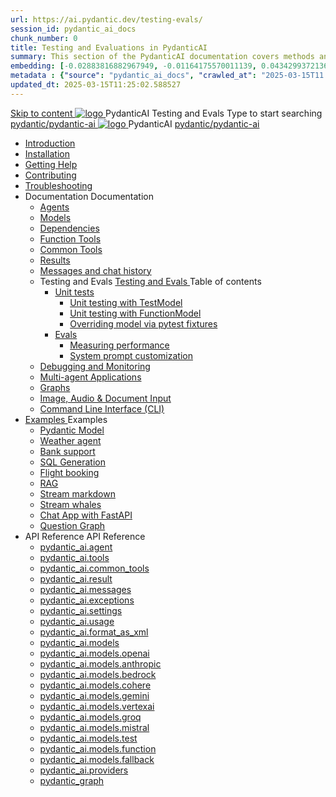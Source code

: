 ```yaml
---
url: https://ai.pydantic.dev/testing-evals/
session_id: pydantic_ai_docs
chunk_number: 0
title: Testing and Evaluations in PydanticAI
summary: This section of the PydanticAI documentation covers methods and practices for testing and evaluating AI models, providing guidance on best practices and integration within PydanticAI.
embedding: [-0.02883816882967949, -0.01164175570011139, 0.043429937213659286, -0.021383991464972496, 0.010109188966453075, 0.02296692505478859, -0.039918702095746994, 0.016102749854326248, 0.010001261718571186, 0.015627870336174965, 0.018980810418725014, -0.08968037366867065, -0.03004695475101471, -0.021973993629217148, 0.025729862973093987, 0.0055726454593241215, -0.030277200043201447, 0.0021117771975696087, -0.005029411520808935, 0.05338802933692932, 0.050308503210544586, 0.007335457485169172, 0.014836403541266918, 0.004043675493448973, 0.010044432245194912, -0.01370676513761282, -0.0037918451707810163, 0.053042661398649216, 0.004504165146499872, -0.05261095240712166, 0.043660182505846024, -0.01698055863380432, -0.040091387927532196, -0.0014902958646416664, 0.00414440780878067, 0.00870613381266594, -0.00218552746810019, 0.013893838971853256, -0.005525876767933369, 0.024334004148840904, 0.011864805594086647, -0.05145972594618797, 0.03701186180114746, 0.024190101772546768, -0.07287249714136124, 0.00030804245034232736, 0.009735040366649628, 0.019369348883628845, 0.005655389744788408, -0.008555036038160324, -0.07235445082187653, 0.014066522009670734, -0.035342585295438766, -0.014095302671194077, -0.006482832133769989, -0.01087187509983778, -0.04291188716888428, 0.013929814100265503, -0.0009911322267726064, -0.027586212381720543, 0.012987249530851841, -0.005025813821703196, -0.009339307434856892, 0.059230491518974304, -0.04337237775325775, -0.009432844817638397, -0.0649290531873703, -0.0019498862093314528, -0.06688613444566727, -0.03266599029302597, 0.03183135390281677, 0.043142132461071014, -0.028550364077091217, -0.04584750905632973, -0.010857484303414822, -0.0325508676469326, 0.042940668761730194, 0.1003291979432106, -0.014937135390937328, -0.06268416345119476, -0.011605780571699142, 0.04319969192147255, 0.004529348108917475, -0.016462508589029312, -0.009044306352734566, -0.024650590494275093, -0.030881593003869057, -0.012771395035088062, -0.01532567385584116, -0.02659328281879425, -0.025139860808849335, -0.0060079521499574184, -0.03387477621436119, 0.005605023354291916, 0.06976419687271118, 0.011720902286469936, 0.0021603445056825876, -0.004396237898617983, 0.0011710110120475292, 0.013030420057475567, 0.017340317368507385, -0.036407470703125, -0.0607270821928978, 0.03876747936010361, 0.0345655120909214, 0.0007100715884007514, 0.023211561143398285, -0.014339937828481197, -0.01768568344414234, 0.006356916856020689, -0.11523755639791489, -0.02518303319811821, -0.04279676452279091, 0.009706259705126286, -0.056985605508089066, 0.010310652665793896, 0.01072077639400959, -0.010404190048575401, 0.0044861771166324615, -0.06331733614206314, -0.030507445335388184, 0.010771142318844795, 0.04224993288516998, 0.008224058896303177, 0.03951577469706535, -0.002507510595023632, -0.014584572985768318, -0.04642312228679657, -0.05928805470466614, -0.027226455509662628, 0.01249078381806612, 0.0005072582280263305, 0.04132895544171333, -0.020563744008541107, -0.010785533115267754, -0.006040330044925213, -0.03560161218047142, -0.0066555156372487545, -0.04055187851190567, 0.043142132461071014, 0.01852032169699669, -0.00980699248611927, -0.015009087510406971, 0.03347184881567955, -0.04288310557603836, 0.0035130330361425877, -0.028550364077091217, -0.0118288304656744, -0.023614488542079926, 0.010850288905203342, 0.039717238396406174, 0.02578742429614067, -0.03358697146177292, -0.03419136255979538, -0.037990402430295944, 0.015052258037030697, 0.010137969627976418, 0.03896894305944443, 0.01971471682190895, -0.05278363451361656, 0.002989585744217038, 0.052754856646060944, -0.03810552507638931, -0.006770638283342123, -0.028161825612187386, 0.0022754669189453125, -0.04743044078350067, -0.015354454517364502, -0.06314465403556824, -0.05266851186752319, -0.007950643077492714, -0.02185887284576893, -0.006284965202212334, -0.005515084136277437, 0.019657155498862267, -0.03033476136624813, -0.019873009994626045, -0.018232515081763268, -0.03643624857068062, -0.032838672399520874, -0.03600453957915306, -0.0007752776145935059, -0.03914162889122963, -0.02476571314036846, -0.013087981380522251, -0.01639055646955967, 0.0005211988463997841, 0.0276006031781435, -0.04259530082345009, 0.056381210684776306, 0.013721155002713203, 0.03479575365781784, 0.05753243714570999, 0.040292851626873016, 0.025643521919846535, -0.029787929728627205, 0.06009390950202942, -0.005968378856778145, 0.01076394785195589, 0.011569804511964321, -0.009605527855455875, 0.0017601141007617116, 0.034651853144168854, -0.0003638048656284809, 0.016548849642276764, -0.031802572309970856, 0.009756626561284065, 0.0031011104583740234, -0.028176216408610344, -0.026852307841181755, 0.05451047047972679, -0.06228123605251312, 0.027571823447942734, 0.003347544465214014, -0.026118401437997818, 0.010526507161557674, -0.05361827462911606, 0.00206141103990376, 0.002041624393314123, 0.05088411644101143, -0.028464021161198616, 0.05540267005562782, 0.03873869776725769, -0.015483967028558254, -0.015009087510406971, 0.025355715304613113, 0.04671092703938484, -0.0651017352938652, 0.024693762883543968, 0.006561978720128536, 0.015512747690081596, 0.008447108790278435, -0.028953291475772858, 0.010713580995798111, 0.0028312923386693, -0.05140216648578644, 0.019700326025485992, 0.002235893625766039, 0.009332112036645412, -0.016131531447172165, 0.0010891661513596773, 0.009022721089422703, 0.009483210742473602, 0.023125218227505684, 0.016937388107180595, 0.011102119460701942, -0.00483154458925128, -0.046797268092632294, 0.039285529404878616, 0.04861044883728027, 0.051747534424066544, -0.028262557461857796, 0.017167633399367332, -0.0059180124662816525, 0.00046453700633719563, -0.031917694956064224, -0.021988384425640106, -0.007367835845798254, -0.03442160785198212, 0.016851047053933144, -0.02164301835000515, 0.025442058220505714, -0.00732826255261898, -0.011281998828053474, -0.0037630645092576742, -0.02620474435389042, -0.01961398497223854, 0.01870739459991455, -0.04003382474184036, -0.04682604968547821, 0.03427770361304283, 0.028967682272195816, 0.060324154794216156, -0.013087981380522251, -0.029500123113393784, 0.01567104086279869, 0.0016917601460590959, 0.031169399619102478, 0.006166245322674513, -0.009274550713598728, -0.007720398250967264, -0.00254168757237494, 0.03850845247507095, 0.018635444343090057, 0.010929436422884464, 0.03790406137704849, -0.002047020709142089, -0.0372421070933342, -0.026348646730184555, 0.005936000496149063, 0.02286619320511818, 0.005252460949122906, 0.03531380742788315, -0.05779146030545235, 0.036954302340745926, -0.017556171864271164, 0.07206664234399796, 0.013857862912118435, 0.025744253769516945, -0.01718202233314514, 0.052323147654533386, 0.0122893201187253, -0.006716674659401178, -0.013620423153042793, -0.007036858703941107, 0.014023351483047009, -0.0056625846773386, 0.008216863498091698, 0.040091387927532196, -0.040407974272966385, -0.026953039690852165, 0.03013329766690731, -0.009972481057047844, -0.04095480591058731, -0.016735924407839775, -0.0491572804749012, 0.054251447319984436, -0.022074727341532707, 0.05974854156374931, -0.032723553478717804, -0.053877297788858414, -0.0421060286462307, 0.023484976962208748, 0.03157232701778412, -0.06262660026550293, 0.0005333406734280288, 0.017757635563611984, -0.0054467301815748215, -0.031198179349303246, -0.020664477720856667, 0.00788588635623455, -0.022923754528164864, -0.012562735937535763, 0.013728350400924683, -0.007022468373179436, -0.019340569153428078, -0.029701588675379753, 0.014850794337689877, -0.025413276627659798, 0.03937187045812607, -0.05643877387046814, -0.05249582976102829, -0.0483226403594017, -0.023211561143398285, 0.0070692370645701885, 0.015052258037030697, 0.00659795431420207, 0.03580307587981224, 0.003784650005400181, 0.013159933499991894, -0.005166119430214167, -0.009252965450286865, 0.010188335552811623, 0.033730871975421906, -0.032205499708652496, -0.027053771540522575, -0.01330383587628603, -0.004968252498656511, -0.026032060384750366, 0.01341176312416792, -0.052639733999967575, -0.010238701477646828, 0.003268397878855467, 0.006101489067077637, -0.0033079711720347404, 0.015843724831938744, -0.016433726996183395, -0.01416005939245224, -0.007547714747488499, -0.0016800679732114077, 0.016131531447172165, -1.788950976333581e-05, -0.005921610165387392, -0.015742992982268333, -0.024118149653077126, -0.030421102419495583, -0.033845994621515274, 0.0066411253064870834, -0.0005378376226872206, 0.029672807082533836, 0.02162862755358219, 0.010245896875858307, 0.00460489746183157, 0.013865058310329914, 0.04835142195224762, 0.01818934455513954, -0.005176912061870098, 0.011713707819581032, -0.021168136969208717, 0.0503372848033905, 0.06262660026550293, -0.04656702280044556, -0.02548522874712944, -0.013325422070920467, 0.030104516074061394, 0.022434484213590622, -0.016404947265982628, 0.02427644282579422, 0.07039736956357956, 0.019944962114095688, -0.020261548459529877, 0.004813556559383869, -0.03609088435769081, 0.003462666878476739, -0.00778515450656414, 0.02246326394379139, 0.05240948870778084, 0.03093915432691574, 0.009835773147642612, -0.024693762883543968, 0.03309769928455353, -0.03381721302866936, 0.020765209570527077, -0.027989141643047333, -0.030795250087976456, -0.06055440008640289, 0.0270969420671463, 0.025643521919846535, 0.028061093762516975, 0.04176066443324089, -0.03387477621436119, -0.07713203132152557, -0.0421060286462307, -0.014994696713984013, -0.07972228527069092, 0.04207725077867508, 0.07356323301792145, -0.02548522874712944, -0.0034015080891549587, -0.05471193790435791, -0.0037091008853167295, 0.01972910761833191, 0.051833875477313995, 0.003917760215699673, 0.0072527131997048855, -0.0240749791264534, 0.009461624547839165, 0.025816205888986588, 0.007382226176559925, 0.014584572985768318, 0.029701588675379753, -0.04806361719965935, -0.03891138359904289, 0.03442160785198212, -0.023384245112538338, -0.01072797179222107, -0.0057489266619086266, -0.031802572309970856, -0.02882377989590168, -0.023542538285255432, 0.015915676951408386, 0.009483210742473602, -0.006687893997877836, 0.012159806676208973, -0.01729714497923851, -0.05862610042095184, 0.06504417210817337, -0.0064720395021140575, 0.0691310241818428, -0.0024571444373577833, 0.043142132461071014, 0.017973490059375763, -0.05594950169324875, 0.023916685953736305, -0.0037882474716752768, -0.00955516193062067, 0.028910120949149132, 0.0022430885583162308, -0.007098017726093531, -0.010303458198904991, 0.01810300350189209, -0.0374147891998291, -0.0018527517095208168, -0.0171964131295681, -0.02285180240869522, -0.016419336199760437, 0.019901791587471962, 0.018074221909046173, -0.04420701414346695, -0.008310400880873203, 0.02811865508556366, -0.03361574932932854, -0.006731064990162849, 0.016433726996183395, 0.0031604706309735775, 0.06625296175479889, -0.02690986916422844, -0.048696789890527725, 0.0001622281997697428, 0.021772529929876328, -0.017369097098708153, 0.0027899201959371567, 0.05048118531703949, -0.018750566989183426, 0.019340569153428078, 0.010130774229764938, -0.02377278171479702, 0.012663467787206173, -0.01749861054122448, -0.006101489067077637, 0.004835142288357019, -0.0018959225853905082, -0.006533198058605194, 0.049502644687891006, 0.004662458319216967, -0.016534458845853806, 0.014591768383979797, -0.016721533611416817, 0.003914162516593933, 0.03024841845035553, -0.05793536454439163, -0.005360388197004795, -0.009778211824595928, 0.03632112592458725, 0.0181173924356699, 0.026247914880514145, 0.005684169940650463, 0.030507445335388184, 0.004050870425999165, 0.004360262304544449, 0.027068162336945534, -0.03945821523666382, -0.007411006838083267, 0.010886264964938164, 0.003214434254914522, -0.024837665259838104, -0.03162989020347595, -0.024118149653077126, -0.023082047700881958, -0.018649833276867867, 0.0044142259284853935, -0.004932276904582977, 0.019268617033958435, -0.021873261779546738, -0.05848219618201256, 0.018764955922961235, 0.00626697763800621, 0.004899898543953896, -0.027845239266753197, -0.011807244271039963, 0.005489901173859835, 0.013318226672708988, -0.02001691237092018, 0.006284965202212334, -0.0024877239484339952, 0.025240592658519745, -0.0005018618539907038, 0.008555036038160324, -0.004047273192554712, 0.012051879428327084, 0.07741983979940414, -0.026348646730184555, 0.01951325312256813, -0.02326912246644497, 0.01952764205634594, 0.02024715766310692, -0.02387351542711258, -0.00895796436816454, 0.022089116275310516, 0.0020398255437612534, 0.0007433491409756243, -0.018333246931433678, 0.025240592658519745, 0.019988132640719414, -0.02873743698000908, 0.030392322689294815, 0.03249330818653107, -0.016347385942935944, -0.0290252435952425, -0.0010343031026422977, -0.003250409848988056, -0.01628982461988926, -0.019498862326145172, -0.00874210987240076, -0.014627744443714619, 0.0022988510318100452, -0.002752145752310753, -0.023931076750159264, -0.018966421484947205, 0.00046723519335500896, -0.027773287147283554, -0.02741353027522564, -0.0025812608655542135, 0.022880584001541138, -0.04720019921660423, 0.020290328189730644, -0.0018437576945871115, 0.002286259550601244, 0.005864048842340708, 0.014483841136097908, 0.027571823447942734, -0.017138851806521416, -0.010490532033145428, -0.025139860808849335, -0.013159933499991894, 0.004788373596966267, 0.04521433636546135, -0.017944708466529846, -0.038278210908174515, 0.02791718952357769, 0.0066914912313222885, -0.04164554178714752, -0.005626609083265066, 0.026247914880514145, -0.006939724087715149, 0.00859101116657257, -0.0038098329678177834, 0.01012357883155346, -0.022578386589884758, -0.009922115132212639, -0.01522494200617075, -0.017066901549696922, -0.0023276316933333874, -0.03793284296989441, 0.0012582521885633469, 0.02682352624833584, -0.03430648520588875, 0.02125447988510132, 0.052323147654533386, -0.048898253589868546, -0.016045188531279564, -0.007641251664608717, 0.019671546295285225, 0.0054107545875012875, -0.002991384593769908, -0.019254226237535477, 0.00020697303989436477, -0.044868968427181244, -0.028766218572854996, -0.008864426985383034, -0.02751426212489605, 0.046797268092632294, 0.03114061802625656, 0.01791592873632908, -0.0011800049105659127, 0.0011566206812858582, 0.0007037757895886898, -0.026636453345417976, 0.007741983514279127, -0.03603332117199898, 0.010598459281027317, 0.03721332550048828, -0.010181140154600143, -0.01961398497223854, 0.027845239266753197, -0.034853316843509674, -0.007741983514279127, -5.022553523303941e-05, 0.00730667682364583, -0.011800049804151058, -0.0020074474159628153, -0.0061698430217802525, 0.021614236757159233, -0.0026640051510185003, 0.02932743914425373, -0.006961309816688299, -0.012375661171972752, -0.03945821523666382, -0.02771572582423687, 0.03315526247024536, -0.04291188716888428, 0.01808861270546913, 0.026032060384750366, -0.025571569800376892, -0.01880812831223011, 0.036263566464185715, 0.0412713922560215, 0.03085281141102314, 0.012771395035088062, 0.008166497573256493, -0.019556423649191856, 0.01649128831923008, 0.018779346719384193, 0.02739913947880268, 0.004115627147257328, -0.009699065238237381, 0.012454808689653873, -0.06337489932775497, -0.020693257451057434, 0.03073769062757492, -0.02509669028222561, 0.007353445515036583, -0.08196717500686646, 0.01087187509983778, 0.05894268676638603, -0.02721206471323967, 0.014203229919075966, 0.02105301432311535, 0.0035310208331793547, 0.04377530515193939, 0.012699443846940994, -0.021786920726299286, 0.0029194329399615526, 0.008648572489619255, -0.003133488819003105, -0.0026640051510185003, -0.019657155498862267, 0.021499114111065865, -0.023916685953736305, -0.12490784376859665, -0.030219638720154762, 0.009958090260624886, -0.000337722449330613, -0.009504796005785465, -0.031111838296055794, -0.009123452939093113, 0.00034109517582692206, 0.010080408304929733, 0.03709820285439491, -0.03580307587981224, -0.03134208172559738, 0.010814313776791096, -0.022736679762601852, 0.010699191130697727, -0.019052762538194656, 0.001224974635988474, 0.01015955489128828, 0.009404064156115055, 0.0011350351851433516, -0.027284016832709312, -0.023225950077176094, 0.0226503387093544, -0.01000845618546009, 0.005015021190047264, 0.0047236173413693905, -0.03162989020347595, -0.0157717727124691, 0.021067405119538307, -0.018045442178845406, -0.014598963782191277, 0.005381973925977945, -0.0046876417472958565, 0.010030042380094528, -0.01597323827445507, 0.003509435337036848, -0.006713076960295439, -0.05505730211734772, 0.02439156547188759, -0.028866950422525406, 0.011800049804151058, -0.018347637727856636, -0.014282376505434513, -0.003802637802436948, -0.015599089674651623, -0.03209037706255913, -0.02880938909947872, 0.011756878346204758, 0.06608027964830399, -0.02973036840558052, -0.01872178539633751, 0.007026066072285175, 0.013044810853898525, -0.0018779346719384193, -0.0021783323027193546, 0.0006736461073160172, -0.009166623465716839, -0.007133993320167065, 0.0031496777664870024, -0.01588689535856247, 0.005389168858528137, 0.004720019642263651, -0.005245266016572714, -0.02790280058979988, 0.03335672616958618, -0.0010244097793474793, -0.022679120302200317, 0.02914036624133587, -0.004176785703748465, -0.01319590862840414, 0.005820877850055695, -0.012778590433299541, -0.010109188966453075, 0.00518410699442029, 0.017038119956851006, 0.01831885799765587, -0.03419136255979538, 0.007321067154407501, -0.018894469365477562, 0.010353824123740196, 0.011130900122225285, -0.00778515450656414, -0.00144802441354841, 0.011555414646863937, -0.009735040366649628, 0.009526381269097328, -0.005939598195254803, 0.005104960408061743, -0.0217293594032526, -0.0441206730902195, -0.037472352385520935, -0.049301180988550186, 0.0043998355977237225, 0.004950264468789101, -0.010540897957980633, 0.011872000992298126, -0.02811865508556366, 0.0021297649946063757, -0.10222872346639633, -0.009619918651878834, -0.014807622879743576, -0.01679348573088646, 0.04984801262617111, -0.010145164094865322, 0.001996654784306884, 0.025744253769516945, -0.009216989390552044, -0.016822265461087227, 0.006864175200462341, -0.005705755669623613, -0.024708151817321777, -0.015699822455644608, 0.03085281141102314, -0.029672807082533836, 0.03997626528143883, 0.002557876519858837, 0.035544052720069885, 0.007148383650928736, -0.020491793751716614, 0.0056086210533976555, 0.0018815322546288371, 0.029874270781874657, -0.056812919676303864, -0.003525624517351389, -0.0016557843191549182, 0.01991618052124977, 0.031399644911289215, 0.009994066320359707, -0.0424513965845108, -0.04023529216647148, -0.0068174065090715885, 0.01739787682890892, -0.018376419320702553, 0.04964654892683029, 0.005730938632041216, 0.02620474435389042, 0.00555825512856245, -0.009569552727043629, 0.0106128491461277, -0.012814565561711788, 0.020995453000068665, 0.020391061902046204, 0.03004695475101471, -0.012454808689653873, -0.010253091342747211, -0.002433760091662407, 0.00614466005936265, 0.009281746111810207, 0.019786668941378593, 0.03004695475101471, -0.013793106190860271, 0.019398130476474762, 0.02033350057899952, 0.029557684436440468, -0.03476697579026222, 0.009619918651878834, 0.005605023354291916, 0.004025687463581562, -0.008231254294514656, -0.003849406260997057, -0.0254996195435524, -0.015009087510406971, -0.04164554178714752, -0.0030165675561875105, -0.03712698444724083, 0.012584321200847626, -0.020376671105623245, -0.0024265649262815714, -0.005680572707206011, 0.03424892574548721, -0.009749431163072586, -0.021110575646162033, -0.021427161991596222, -0.00041552004404366016, 0.026161573827266693, 0.0031748609617352486, 0.0001519975921837613, -0.028651095926761627, 0.04984801262617111, -0.027240846306085587, -0.01818934455513954, 0.029989393427968025, -0.016347385942935944, 0.007396616507321596, -0.017023729160428047, -0.024535467848181725, 0.018851298838853836, -0.010274677537381649, 0.017325926572084427, -0.01751299947500229, 0.007972228340804577, 0.007101614959537983, -0.020650086924433708, 0.019542032852768898, -0.013131152838468552, 0.015124209225177765, 0.007072834298014641, 0.012685053050518036, 0.05180509388446808, 0.022031554952263832, -0.016217872500419617, 0.017225194722414017, -0.02024715766310692, 0.034853316843509674, -0.011022972874343395, -0.04590506851673126, -0.00788588635623455, 0.030565006658434868, 0.019671546295285225, 0.02800353243947029, -0.0011458279332146049, 0.002158545656129718, -0.025312544777989388, 0.0022646740544587374, 0.06297197192907333, -0.00793625321239233, -0.04861044883728027, -0.0007536921766586602, 0.021873261779546738, -0.013174323365092278, -0.02640620805323124, 0.03804796561598778, -0.01922544650733471, -0.008087350986897945, -0.005777707323431969, 0.005860451143234968, -0.027773287147283554, -0.007454177364706993, 0.030881593003869057, 0.017455438151955605, -0.04642312228679657, 0.030708909034729004, -0.006752650253474712, -0.015109819360077381, 0.04066700115799904, -0.02660767175257206, 0.012087855488061905, 0.002284460701048374, 0.005651792045682669, -0.00955516193062067, -0.0005886533763259649, -0.02105301432311535, -0.044753845781087875, -0.011943952180445194, -0.00579209765419364, -0.006788625847548246, 0.001111650955863297, -0.01557030901312828, 0.036263566464185715, -0.01218139287084341, -0.023110829293727875, 0.043832868337631226, -0.013037615455687046, 0.0345655120909214, -0.017959099262952805, -0.05997878685593605, -0.015915676951408386, -0.00814491230994463, -0.010548093356192112, 0.057302191853523254, -0.004338676575571299, -0.029960613697767258, 0.006835394538938999, -0.022017166018486023, -0.02305326797068119, -0.014807622879743576, -0.008569425903260708, 0.013929814100265503, -0.00483154458925128, 0.007411006838083267, 0.03796162083745003, 0.02800353243947029, 0.021513504907488823, 0.08334863930940628, 0.03577429801225662, -0.0025344924069941044, -0.017556171864271164, 0.017455438151955605, -0.00647563673555851, -0.006231001578271389, 0.002588456030935049, 0.017642512917518616, 0.04360262304544449, -0.006198623683303595, -0.011800049804151058, 0.02135521173477173, -0.011066144332289696, 0.027154503390192986, 0.03655137121677399, -0.0058964272029697895, -0.016404947265982628, 0.05186265707015991, -0.016721533611416817, 0.0049970331601798534, 0.03917040675878525, 0.0016476898454129696, 0.0021621431224048138, 0.004507762845605612, 0.015253722667694092, 0.01872178539633751, 0.0186210535466671, -0.0062058186158537865, -0.011627365835011005, 0.028694266453385353, -0.002732359105721116, -0.03209037706255913, 0.024247663095593452, 0.01690860651433468, -0.004363859537988901, 0.016016408801078796, 0.01830446720123291, 0.001431835233233869, -0.018865689635276794, 0.01536884531378746, -0.030104516074061394, -0.0035508074797689915, -0.02105301432311535, -0.008972354233264923, -0.01749861054122448, -0.02489522658288479, -0.02125447988510132, 0.012814565561711788, 0.01441188994795084, 0.017469828948378563, 0.01011638343334198, 0.008540645241737366, 0.02145594358444214, 0.014505426399409771, -0.02498156763613224, 0.023585708811879158, -0.03266599029302597, -0.002338424324989319, 0.030766470357775688, -0.015109819360077381, 0.023499365895986557, 0.013570057228207588, 0.014980306848883629, -0.013757131062448025, -0.009526381269097328, 0.023945465683937073, 0.013217494823038578, -0.011051753535866737, 0.011836024932563305, 0.023139609023928642, 0.03689673915505409, 0.037587475031614304, -0.010907850228250027, -0.018966421484947205, -0.012778590433299541, 0.02447790652513504, 0.02286619320511818, 0.0012987249065190554, 0.02085155062377453, -0.023830343037843704, 0.029111584648489952, 0.00041574487113393843, -0.0028564753010869026, 0.006856979802250862, 0.0012987249065190554, 0.02872304804623127, 0.004216358996927738, -0.0007685321616008878, -0.01395140029489994, -0.031399644911289215, 0.011015777476131916, -0.009893334470689297, 0.030190858989953995, 0.01718202233314514, -0.026967430487275124, 0.02285180240869522, 0.005676975008100271, 0.0010208121966570616, -0.027945971116423607, -0.011879196390509605, -0.00518770469352603, -0.023830343037843704, -0.0011080533731728792, -0.020981064066290855, -0.03801918402314186, 0.012447613291442394, 0.004817154258489609, -0.01011638343334198, 0.024118149653077126, -0.028910120949149132, -0.025111081078648567, -0.03304013982415199, 0.007849911227822304, 0.01214541681110859, 0.0062202089466154575, 0.02095228247344494, -0.005392766557633877, -0.013246274553239346, -0.00910186767578125, 0.007835520431399345, -0.005975573789328337, -0.004029285162687302, 0.015944456681609154, -0.028953291475772858, 0.031399644911289215, 0.027082553133368492, 0.0037522718776017427, 0.0077779595740139484, -0.003863796591758728, -0.01076394785195589, 0.003509435337036848, -0.07523251324892044, 0.038076743483543396, 0.026075230911374092, -0.038076743483543396, -0.01981544867157936, 0.031111838296055794, 0.017872758209705353, 0.01015955489128828, 0.0019444898935034871, -0.047085076570510864, -0.022031554952263832, -0.024722542613744736, 0.007130395621061325, 0.01768568344414234, 0.02437717467546463, 0.013613227754831314, 0.0019876607693731785, -0.003523825667798519, -0.03381721302866936, -2.4747389034018852e-05, 0.0014336340827867389, 0.011260412633419037, -0.008331986144185066, 0.025413276627659798, 0.00860540196299553, 0.0018689407734200358, 0.02276546135544777, -0.0453006774187088, -0.009332112036645412, -0.057820241898298264, -0.022779852151870728, -0.006867772433906794, -0.041012365370988846, -0.007389421109110117, -0.018261296674609184, -0.0011863006511703134, -0.022535216063261032, 0.01758495159447193, -0.017772026360034943, 0.010713580995798111, 0.006306550931185484, -0.015397625043988228, -0.008260034956037998, 0.08783841878175735, -0.007033261004835367, -0.01961398497223854, 0.018160562962293625, 0.007382226176559925, 0.01932617835700512, 0.006526003126055002, 0.017009340226650238, -0.007914667017757893, -0.022204238921403885, -0.02578742429614067, 0.03804796561598778, 0.017153242602944374, -0.00482794689014554, 0.013850667513906956, -0.00839674286544323, 0.0034087032545357943, 0.013044810853898525, 0.0281042642891407, 0.004241541959345341, 0.010281872004270554, 0.03134208172559738, -0.03306891769170761, -0.012893712148070335, 0.014462255872786045, -0.0006997285527177155, 0.016361776739358902, -0.03275233134627342, 0.02820499613881111, 0.03617722541093826, 0.0012672462034970522, -0.045271895825862885, -0.008720524609088898, 0.01238285657018423, -0.01830446720123291, 0.023815954104065895, 0.010821509175002575, -0.003982516471296549, -0.005989964120090008, 0.0011719104368239641, 0.02388790436089039, 0.006317343562841415, -0.017757635563611984, -0.012857737019658089, 0.004622885026037693, 0.013713959604501724, 0.028363289311528206, -0.0181173924356699, 0.0004474485176615417, 0.012109440751373768, -0.03537136688828468, 0.025125471875071526, -0.004219956696033478, -0.0022610765881836414, -0.01415286399424076, -0.026636453345417976, -0.0030003783758729696, 0.05753243714570999, 0.0453006774187088, 0.01617470197379589, -0.038882602006196976, 0.0181173924356699, 0.0004982642713002861, 0.03870991989970207, -0.01122443750500679, -0.06170562282204628, 0.006090696435421705, -0.006364111788570881, 0.009591137990355492, 0.03804796561598778, -0.012073465622961521, 0.021326430141925812, 0.014937135390937328, -0.005022216122597456, 0.005569047760218382, 0.023125218227505684, -0.0001241163699887693, 0.008216863498091698, 0.018232515081763268, 0.03105427697300911, -0.008411132730543613, -0.015081038698554039, -0.011713707819581032, 0.022376922890543938, -0.021686188876628876, -0.029759148135781288, 0.02194521389901638, 0.005097765475511551, -0.04158797860145569, 0.006749052554368973, -0.005846061278134584, 0.008562231436371803, -0.01472128089517355, 0.03407623991370201, 0.010073212906718254, 0.025729862973093987, -0.020376671105623245, 0.028377680107951164, 0.007339055184274912, 0.021571066230535507, 0.012051879428327084, 0.0015253722667694092, -0.05120070278644562, 0.0212256982922554, -0.019685935229063034, 0.009504796005785465, -0.015800554305315018, -0.02155667543411255, -0.00981418788433075, 0.02236253209412098, 0.02739913947880268, 0.013771520927548409, 0.016016408801078796, 0.005479108542203903, -0.019354959949851036, 0.012202978134155273, -0.02113935723900795, 0.0013329018838703632, -0.029960613697767258, -0.020707648247480392, 0.008281620219349861, -0.008108936250209808, -0.0058820368722081184, -0.009396868757903576, 0.0014687103684991598, 0.02629108540713787, 0.014692500233650208, -0.013577251695096493, -0.027874018996953964, -0.009540772065520287, -0.013282250612974167, 0.0024535469710826874, -0.002798914210870862, -0.014893964864313602, -0.006162647623568773, -0.012670663185417652, 0.007878691889345646, -0.015800554305315018, -0.03315526247024536, 0.021153748035430908, 0.001962477806955576, 0.02973036840558052, 0.004342274274677038, -0.03246452659368515, -0.015527138486504555, -0.031514767557382584, 0.005428742151707411, -0.006914541125297546, -0.016937388107180595, 0.006087098736315966, -0.008339181542396545, -0.0009407661273144186, 0.02031910978257656, 0.017455438151955605, 0.01830446720123291, -0.04653824493288994, 0.013577251695096493, -0.045674826949834824, -0.021312041208148003, -0.004151602741330862, -0.0037954426370561123, 0.0005499794497154653, -0.015958847478032112, 0.016030799597501755, 0.013793106190860271, 0.007137591019272804, 0.021211307495832443, 0.012109440751373768, 0.018764955922961235, 0.005439534783363342, 0.006741857621818781, -0.02224740944802761, 0.01001565158367157, 0.020261548459529877, 0.03024841845035553, -0.021973993629217148, 0.010217116214334965, -0.008936379104852676, -0.0017897940706461668, -0.008778085932135582, -0.010080408304929733, -0.008612597361207008, 0.008166497573256493, -0.013044810853898525, -0.005479108542203903, 0.01741226762533188, -0.021369602531194687, -0.00799381360411644, -0.011965538375079632, -0.03209037706255913, -0.002784523880109191, -0.005612218752503395, 0.021671798080205917, 0.012613101862370968, 0.005820877850055695, 0.04734409973025322, -0.005518681835383177, -0.0120374895632267, 0.016534458845853806, 0.011505047790706158, -0.02590254694223404, 0.008411132730543613, -0.0037774548400193453, -0.011562609113752842, -0.04104114696383476, 0.02325473167002201, 0.005155326332896948, 0.017743244767189026, -0.011663341894745827, 0.0011008583242073655, -0.010109188966453075, 0.004968252498656511, -0.004410628229379654, 0.013404568657279015, 0.027643773704767227, 0.007972228340804577, 0.0075045437552034855, 0.0013499903725460172, 0.005417949520051479, -0.020491793751716614, -0.013972985558211803, 0.014253595843911171, 0.011706512421369553, -0.01522494200617075, 0.019873009994626045, 0.005385571159422398, 0.032608430832624435, -0.010814313776791096, -0.005846061278134584, 0.02276546135544777, 0.026075230911374092, -0.013757131062448025, -0.011030168272554874, -0.013044810853898525, -0.01993057131767273, -0.02367204986512661, -0.01870739459991455, 0.01496591605246067, 0.029054023325443268, -0.01961398497223854, -0.019139105454087257, 0.01852032169699669, -0.019369348883628845, 0.02639181725680828, -0.028291337192058563, 0.01366359367966652, 0.0035633989609777927, 0.0032899833749979734, -0.030680129304528236, 0.018750566989183426, -0.006569173652678728, 0.015656650066375732, -0.010663215070962906, -0.04032163321971893, -0.007569300010800362, -0.038191866129636765, -0.0028384875040501356, 0.004939471837133169, -0.009634308516979218, -0.0019175080815330148, -0.04835142195224762, 0.0011988922487944365, 0.012548345141112804, 0.002174734603613615, 0.005212887655943632, 0.02903963439166546, -0.03609088435769081, -0.00018201486091129482, -0.04852410405874252, -0.015109819360077381, 0.007828325033187866, 0.024521078914403915, 0.0032432149164378643, -0.00016616303764749318, -0.0012087855720892549, 0.016131531447172165, 0.016217872500419617, -0.0039645289070904255, -0.006777833215892315, -0.054366569966077805, 0.01931178756058216, -0.0008584715542383492, -0.01288651768118143, -0.007821130566298962, 0.01476445235311985, 0.01788714900612831, -0.005774109624326229, -0.016922997310757637, 0.025312544777989388, -0.005910817533731461, 0.048006054013967514, 0.025053519755601883, 0.012087855488061905, -0.0033115686383098364, 0.016016408801078796, 0.03370209410786629, 0.0015964243793860078, 0.006461246404796839, -0.002448150422424078, -0.00037976913154125214, -0.009116257540881634, -0.014627744443714619, 0.02931305021047592, 0.014347133226692677, 0.0030021772254258394, 0.03361574932932854, 0.008965159766376019, 0.03125574067234993, -0.04578994959592819, 0.03833577036857605, 0.01486518420279026, -0.0022268996108323336, 0.014822013676166534, -0.017541781067848206, 0.009540772065520287, 0.040926024317741394, -0.02103862538933754, 0.018059831112623215, -0.02426205202937126, 0.0111165102571249, 0.004115627147257328, -0.010555287823081017, 0.016764704138040543, -0.0008018097723834217, 0.020981064066290855, 0.022894974797964096, -0.03436404466629028, -0.015397625043988228, 0.009029915556311607, 0.0003907867067027837, 0.011634561233222485, 0.0018239710479974747, 0.038882602006196976, -0.012195782735943794, 0.018563492223620415, 0.001353587955236435, -0.02254960685968399, 0.022391313686966896, 0.030421102419495583, 0.008806866593658924, -0.0345655120909214, -0.0023869916331022978, -0.002764737233519554, -0.02254960685968399, 0.0019498862093314528, 0.00224848510697484, 0.014246401377022266, -0.0037702596746385098, -0.011656146496534348, -0.015311283990740776, 0.007864301092922688, 0.015340064652264118, 0.026564501225948334, -0.013584447093307972, -0.01768568344414234, 0.0030921166762709618, -0.015268112532794476, 0.011397120542824268, -0.03637868911027908, 0.006036732811480761, -0.01122443750500679, -0.009166623465716839, 0.0035526063293218613, 0.017757635563611984, -0.009281746111810207, 0.02416132017970085, -0.0120374895632267, -0.03183135390281677, -0.0015667444095015526, -0.00849027931690216, 0.009727845899760723, 0.005457522813230753, 0.043343596160411835, -0.023513756692409515, -0.019182275980710983, -0.017167633399367332, -0.031716231256723404, 0.017340317368507385, 0.010548093356192112, -0.044868968427181244, 0.024218881502747536, -0.01974349655210972, 0.02843524143099785, 0.002960805082693696, 0.008634182624518871, 0.002377997850999236, 0.0009893333772197366, -0.001014516456052661, -0.007957838475704193]
metadata : {"source": "pydantic_ai_docs", "crawled_at": "2025-03-15T11:25:02.588527", "url_path": "/testing-evals/", "chunk_size": 4998}
updated_dt: 2025-03-15T11:25:02.588527
---
```

[ Skip to content ](https://ai.pydantic.dev/testing-evals/#testing-and-evals)
[ ![logo](https://ai.pydantic.dev/img/logo-white.svg) ](https://ai.pydantic.dev/ "PydanticAI")
PydanticAI 
Testing and Evals 
Type to start searching
[ pydantic/pydantic-ai  ](https://github.com/pydantic/pydantic-ai "Go to repository")
[ ![logo](https://ai.pydantic.dev/img/logo-white.svg) ](https://ai.pydantic.dev/ "PydanticAI") PydanticAI 
[ pydantic/pydantic-ai  ](https://github.com/pydantic/pydantic-ai "Go to repository")
  * [ Introduction  ](https://ai.pydantic.dev/)
  * [ Installation  ](https://ai.pydantic.dev/install/)
  * [ Getting Help  ](https://ai.pydantic.dev/help/)
  * [ Contributing  ](https://ai.pydantic.dev/contributing/)
  * [ Troubleshooting  ](https://ai.pydantic.dev/troubleshooting/)
  * Documentation  Documentation 
    * [ Agents  ](https://ai.pydantic.dev/agents/)
    * [ Models  ](https://ai.pydantic.dev/models/)
    * [ Dependencies  ](https://ai.pydantic.dev/dependencies/)
    * [ Function Tools  ](https://ai.pydantic.dev/tools/)
    * [ Common Tools  ](https://ai.pydantic.dev/common_tools/)
    * [ Results  ](https://ai.pydantic.dev/results/)
    * [ Messages and chat history  ](https://ai.pydantic.dev/message-history/)
    * Testing and Evals  [ Testing and Evals  ](https://ai.pydantic.dev/testing-evals/) Table of contents 
      * [ Unit tests  ](https://ai.pydantic.dev/testing-evals/#unit-tests)
        * [ Unit testing with TestModel  ](https://ai.pydantic.dev/testing-evals/#unit-testing-with-testmodel)
        * [ Unit testing with FunctionModel  ](https://ai.pydantic.dev/testing-evals/#unit-testing-with-functionmodel)
        * [ Overriding model via pytest fixtures  ](https://ai.pydantic.dev/testing-evals/#overriding-model-via-pytest-fixtures)
      * [ Evals  ](https://ai.pydantic.dev/testing-evals/#evals)
        * [ Measuring performance  ](https://ai.pydantic.dev/testing-evals/#measuring-performance)
        * [ System prompt customization  ](https://ai.pydantic.dev/testing-evals/#system-prompt-customization)
    * [ Debugging and Monitoring  ](https://ai.pydantic.dev/logfire/)
    * [ Multi-agent Applications  ](https://ai.pydantic.dev/multi-agent-applications/)
    * [ Graphs  ](https://ai.pydantic.dev/graph/)
    * [ Image, Audio & Document Input  ](https://ai.pydantic.dev/input/)
    * [ Command Line Interface (CLI)  ](https://ai.pydantic.dev/cli/)
  * [ Examples  ](https://ai.pydantic.dev/examples/)
Examples 
    * [ Pydantic Model  ](https://ai.pydantic.dev/examples/pydantic-model/)
    * [ Weather agent  ](https://ai.pydantic.dev/examples/weather-agent/)
    * [ Bank support  ](https://ai.pydantic.dev/examples/bank-support/)
    * [ SQL Generation  ](https://ai.pydantic.dev/examples/sql-gen/)
    * [ Flight booking  ](https://ai.pydantic.dev/examples/flight-booking/)
    * [ RAG  ](https://ai.pydantic.dev/examples/rag/)
    * [ Stream markdown  ](https://ai.pydantic.dev/examples/stream-markdown/)
    * [ Stream whales  ](https://ai.pydantic.dev/examples/stream-whales/)
    * [ Chat App with FastAPI  ](https://ai.pydantic.dev/examples/chat-app/)
    * [ Question Graph  ](https://ai.pydantic.dev/examples/question-graph/)
  * API Reference  API Reference 
    * [ pydantic_ai.agent  ](https://ai.pydantic.dev/api/agent/)
    * [ pydantic_ai.tools  ](https://ai.pydantic.dev/api/tools/)
    * [ pydantic_ai.common_tools  ](https://ai.pydantic.dev/api/common_tools/)
    * [ pydantic_ai.result  ](https://ai.pydantic.dev/api/result/)
    * [ pydantic_ai.messages  ](https://ai.pydantic.dev/api/messages/)
    * [ pydantic_ai.exceptions  ](https://ai.pydantic.dev/api/exceptions/)
    * [ pydantic_ai.settings  ](https://ai.pydantic.dev/api/settings/)
    * [ pydantic_ai.usage  ](https://ai.pydantic.dev/api/usage/)
    * [ pydantic_ai.format_as_xml  ](https://ai.pydantic.dev/api/format_as_xml/)
    * [ pydantic_ai.models  ](https://ai.pydantic.dev/api/models/base/)
    * [ pydantic_ai.models.openai  ](https://ai.pydantic.dev/api/models/openai/)
    * [ pydantic_ai.models.anthropic  ](https://ai.pydantic.dev/api/models/anthropic/)
    * [ pydantic_ai.models.bedrock  ](https://ai.pydantic.dev/api/models/bedrock/)
    * [ pydantic_ai.models.cohere  ](https://ai.pydantic.dev/api/models/cohere/)
    * [ pydantic_ai.models.gemini  ](https://ai.pydantic.dev/api/models/gemini/)
    * [ pydantic_ai.models.vertexai  ](https://ai.pydantic.dev/api/models/vertexai/)
    * [ pydantic_ai.models.groq  ](https://ai.pydantic.dev/api/models/groq/)
    * [ pydantic_ai.models.mistral  ](https://ai.pydantic.dev/api/models/mistral/)
    * [ pydantic_ai.models.test  ](https://ai.pydantic.dev/api/models/test/)
    * [ pydantic_ai.models.function  ](https://ai.pydantic.dev/api/models/function/)
    * [ pydantic_ai.models.fallback  ](https://ai.pydantic.dev/api/models/fallback/)
    * [ pydantic_ai.providers  ](https://ai.pydantic.dev/api/providers/)
    * [ pydantic_graph  ](https://ai.pydantic.dev/api/pydantic_graph/graph/)
